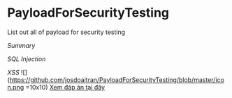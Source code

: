 # PayloadForSecurityTesting
List out all of payload for security testing

*Summary*

_SQL Injection_

_XSS_ 
![](https://github.com/josdoaitran/PayloadForSecurityTesting/blob/master/icon.png =10x10) [Xem đáp án tại đây](Q1.md)
